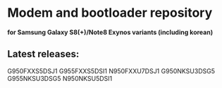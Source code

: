 # Modem and bootloader repository 
**for Samsung Galaxy S8(+)/Note8 Exynos variants (including korean)**

## Latest releases:
G950FXXS5DSJ1
G955FXXS5DSI1
N950FXXU7DSJ1
G950NKSU3DSG5
G955NKSU3DSG5
N950NKSU5DSI1